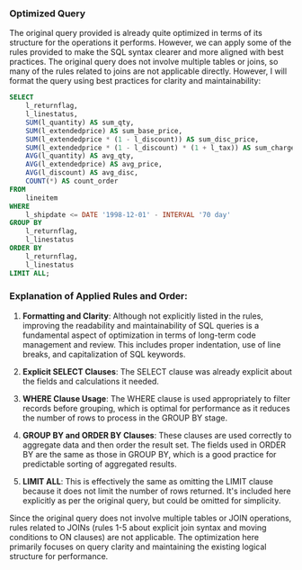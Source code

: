### Optimized Query

The original query provided is already quite optimized in terms of its structure for the operations it performs. However, we can apply some of the rules provided to make the SQL syntax clearer and more aligned with best practices. The original query does not involve multiple tables or joins, so many of the rules related to joins are not applicable directly. However, I will format the query using best practices for clarity and maintainability:

```sql
SELECT 
    l_returnflag, 
    l_linestatus, 
    SUM(l_quantity) AS sum_qty, 
    SUM(l_extendedprice) AS sum_base_price, 
    SUM(l_extendedprice * (1 - l_discount)) AS sum_disc_price, 
    SUM(l_extendedprice * (1 - l_discount) * (1 + l_tax)) AS sum_charge, 
    AVG(l_quantity) AS avg_qty, 
    AVG(l_extendedprice) AS avg_price, 
    AVG(l_discount) AS avg_disc, 
    COUNT(*) AS count_order 
FROM 
    lineitem 
WHERE 
    l_shipdate <= DATE '1998-12-01' - INTERVAL '70 day' 
GROUP BY 
    l_returnflag, 
    l_linestatus 
ORDER BY 
    l_returnflag, 
    l_linestatus 
LIMIT ALL;
```

### Explanation of Applied Rules and Order:

1. **Formatting and Clarity**: Although not explicitly listed in the rules, improving the readability and maintainability of SQL queries is a fundamental aspect of optimization in terms of long-term code management and review. This includes proper indentation, use of line breaks, and capitalization of SQL keywords.

2. **Explicit SELECT Clauses**: The SELECT clause was already explicit about the fields and calculations it needed.

3. **WHERE Clause Usage**: The WHERE clause is used appropriately to filter records before grouping, which is optimal for performance as it reduces the number of rows to process in the GROUP BY stage.

4. **GROUP BY and ORDER BY Clauses**: These clauses are used correctly to aggregate data and then order the result set. The fields used in ORDER BY are the same as those in GROUP BY, which is a good practice for predictable sorting of aggregated results.

5. **LIMIT ALL**: This is effectively the same as omitting the LIMIT clause because it does not limit the number of rows returned. It's included here explicitly as per the original query, but could be omitted for simplicity.

Since the original query does not involve multiple tables or JOIN operations, rules related to JOINs (rules 1-5 about explicit join syntax and moving conditions to ON clauses) are not applicable. The optimization here primarily focuses on query clarity and maintaining the existing logical structure for performance.